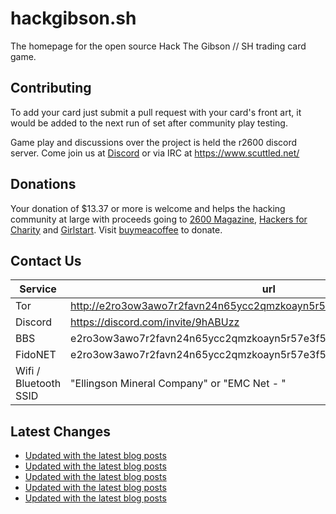 # hackgibson.sh
The homepage for the open source Hack The Gibson // SH trading card game.


## Contributing

To add your card just submit a pull request with your card's front art, it would be added to the next run of set after community play testing.

Game play and discussions over the project is held the r2600 discord server. Come join us at [Discord](https://discord.com/invite/9hABUzz) or via IRC at https://www.scuttled.net/


## Donations

Your donation of $13.37 or more is welcome and helps the hacking community at large with proceeds going to [2600 Magazine](https://2600.com/), [Hackers for Charity](https://hackersforcharity.org) and [Girlstart](https://girlstart.org).  Visit [buymeacoffee](https://www.buymeacoffee.com/hackgibson.sh) to donate.


## Contact Us

Service | url
-|-
Tor | http://e2ro3ow3awo7r2favn24n65ycc2qmzkoayn5r57e3f56nvjwdcgg32ad.onion
Discord | https://discord.com/invite/9hABUzz
BBS | e2ro3ow3awo7r2favn24n65ycc2qmzkoayn5r57e3f56nvjwdcgg32ad.onion:23
FidoNET | e2ro3ow3awo7r2favn24n65ycc2qmzkoayn5r57e3f56nvjwdcgg32ad.onion:24554
Wifi / Bluetooth SSID | "Ellingson Mineral Company" or "EMC Net - <fidonet address>"

## Latest Changes
<!-- BLOG-POST-LIST:START -->
- [Updated with the latest blog posts](https://github.com/DFW2600/hackgibson.sh/commit/e270ba1c29a6f74adbfd51b8dd2b84e247c3c51e)
- [Updated with the latest blog posts](https://github.com/DFW2600/hackgibson.sh/commit/b65f212b7eb74efd8f385fae42cff48e8c643499)
- [Updated with the latest blog posts](https://github.com/DFW2600/hackgibson.sh/commit/f80372d771d7b3ebe57686ce977ac48eb5d6d195)
- [Updated with the latest blog posts](https://github.com/DFW2600/hackgibson.sh/commit/8f185b01c13ce9e119e233c4a6cc08e65fdbf8b7)
- [Updated with the latest blog posts](https://github.com/DFW2600/hackgibson.sh/commit/a0564534b954b935f8102d7ab0580b24ed280c9f)
<!-- BLOG-POST-LIST:END -->
